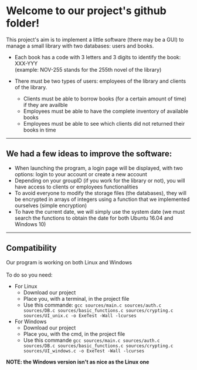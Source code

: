 # Welcome to our project's github folder!
This project's aim is to implement a little software (there may be a GUI) to manage a small library with two databases: users and books.

* Each book has a code with 3 letters and 3 digits to identify the book: XXX-YYY<br />(example: NOV-255 stands for the 255th novel of the library)

* There must be two types of users: employees of the library and clients of the library.
  * Clients must be able to borrow books (for a certain amount of time) if they are availble
  * Employees must be able to have the complete inventory of available books
  * Employees must be able to see which clients did not returned their books in time
--------------
## We had a few ideas to improve the software:
* When launching the program, a login page will be displayed, with two options: login to your account or create a new account<br />
* Depending on your groupID (if you work for the library or not), you will have access to clients or employees functionalities<br />
* To avoid everyone to modify the storage files (the databases), they will be encrypted in arrays of integers using a function that we implemented ourselves (simple encryption)<br />
* To have the current date, we will simply use the system date (we must search the functions to obtain the date for both Ubuntu 16.04 and Windows 10)<br />

-------------

## Compatibility
Our program is working on both Linux and Windows<br/><br>
To do so you need:
* For Linux
    * Download our project
    * Place you, with a terminal, in the project file
    * Use this commande: <code>gcc sources/main.c sources/auth.c sources/DB.c sources/basic_functions.c sources/crypting.c sources/UI_unix.c -o ExeTest -Wall -lcurses</code>
* For Windows
    * Download our project
    * Place you, with the cmd, in the project file
    * Use this commande <code>gcc sources/main.c sources/auth.c sources/DB.c sources/basic_functions.c sources/crypting.c sources/UI_windows.c -o ExeTest -Wall -lcurses</code>

**NOTE: the Windows version isn't as nice as the Linux one**
